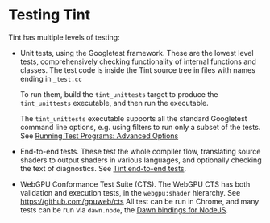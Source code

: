 # Testing Tint

Tint has multiple levels of testing:

* Unit tests, using the Googletest framework.  These are the lowest level tests,
  comprehensively checking functionality of internal functions and classes.
  The test code is inside the Tint source tree in files with names ending in
  `_test.cc`

  To run them, build the `tint_unittests` target to produce the `tint_unittests`
  executable, and then run the executable.

  The `tint_unittests` executable supports all the standard Googletest command
  line options, e.g. using filters to run only a subset of the tests.
  See [Running Test Programs: Advanced
  Options](https://google.github.io/googletest/advanced.html#running-test-programs-advanced-options)

* End-to-end tests. These test the whole compiler flow, translating source
  shaders to output shaders in various languages, and optionally checking
  the text of diagnostics.  See [Tint end-to-end tests](end-to-end-tests.md).

* WebGPU Conformance Test Suite (CTS). The WebGPU CTS has both validation and
  execution tests, in the `webgpu:shader` hierarchy.
  See https://github.com/gpuweb/cts
  All test can be run in Chrome, and many tests can be run via `dawn.node`,
  the [Dawn bindings for NodeJS](../../src/dawn/node/README.md).
